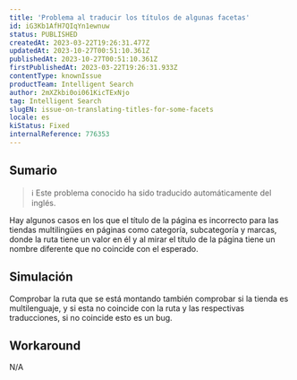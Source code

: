 ```yaml
---
title: 'Problema al traducir los títulos de algunas facetas'
id: iG3Kb1AfH7QIqYn1ewnuw
status: PUBLISHED
createdAt: 2023-03-22T19:26:31.477Z
updatedAt: 2023-10-27T00:51:10.361Z
publishedAt: 2023-10-27T00:51:10.361Z
firstPublishedAt: 2023-03-22T19:26:31.933Z
contentType: knownIssue
productTeam: Intelligent Search
author: 2mXZkbi0oi061KicTExNjo
tag: Intelligent Search
slugEN: issue-on-translating-titles-for-some-facets
locale: es
kiStatus: Fixed
internalReference: 776353
---
```


## Sumario

>ℹ️ Este problema conocido ha sido traducido automáticamente del inglés.


Hay algunos casos en los que el título de la página es incorrecto para las tiendas multilingües en páginas como categoría, subcategoría y marcas, donde la ruta tiene un valor en él y al mirar el título de la página tiene un nombre diferente que no coincide con el esperado.


##

## Simulación


Comprobar la ruta que se está montando también comprobar si la tienda es multilenguaje, y si esta no coincide con la ruta y las respectivas traducciones, si no coincide esto es un bug.



## Workaround


N/A


